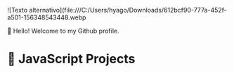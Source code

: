 ![Texto alternativo](file:///C:/Users/hyago/Downloads/612bcf90-777a-452f-a501-156348543448.webp

👋 Hello! Welcome to my Github profile.

# 📂 JavaScript Projects 

